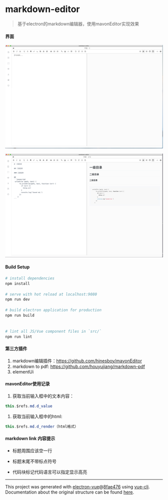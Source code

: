 # markdown-editor

> 基于electron的markdown编辑器，使用mavonEditor实现效果

#### 界面

![编辑区1](/static/screen/01.png)

![编辑区2](/static/screen/02.png)
#### Build Setup

``` bash
# install dependencies
npm install

# serve with hot reload at localhost:9080
npm run dev

# build electron application for production
npm run build


# lint all JS/Vue component files in `src/`
npm run lint

```

#### 第三方插件

1. markdown编辑插件：https://github.com/hinesboy/mavonEditor 
2. markdown to pdf: https://github.com/houyujiang/markdown-pdf
3. elementUi

#### mavonEditor使用记录

1. 获取当前输入框中的文本内容：

```java
this.$refs.md.d_value

```

1. 获取当前输入框中的html:

```java
this.$refs.md.d_render（html格式）
```

#### markdown link 内容提示

* 标题周围应该空一行
  
* 标题末尾不带标点符号
  
* 代码块标记代码语言可以指定显示高亮

---

This project was generated with [electron-vue](https://github.com/SimulatedGREG/electron-vue)@[8fae476](https://github.com/SimulatedGREG/electron-vue/tree/8fae4763e9d225d3691b627e83b9e09b56f6c935) using [vue-cli](https://github.com/vuejs/vue-cli). Documentation about the original structure can be found [here](https://simulatedgreg.gitbooks.io/electron-vue/content/index.html).
